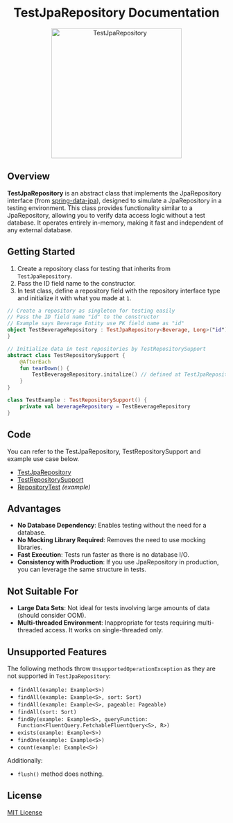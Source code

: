 <div align=center>

# TestJpaRepository Documentation

  <img width="300" alt="TestJpaRepository" src="https://github.com/user-attachments/assets/fad4bd89-16ab-4f5d-b677-0ada89bc3f8b">
</div>

## Overview
**TestJpaRepository** is an abstract class that implements the JpaRepository interface (from [spring-data-jpa](https://github.com/spring-projects/spring-data-jpa)), 
designed to simulate a JpaRepository in a testing environment. 
This class provides functionality similar to a JpaRepository, allowing you to verify data access logic without a test database. 
It operates entirely in-memory, making it fast and independent of any external database.

## Getting Started
1. Create a repository class for testing that inherits from `TestJpaRepository`.
2. Pass the ID field name to the constructor.
3. In test class, define a repository field with the repository interface type and initialize it with what you made at `1`.

```kt
// Create a repository as singleton for testing easily
// Pass the ID field name "id" to the constructor
// Example says Beverage Entity use PK field name as "id"
object TestBeverageRepository : TestJpaRepository<Beverage, Long>("id"), BeverageRepository {
}

// Initialize data in test repositories by TestRepositorySupport 
abstract class TestRepositorySupport {
    @AfterEach
    fun tearDown() {
        TestBeverageRepository.initalize() // defined at TestJpaRepository
    }
}

class TestExample : TestRepositorySupport() {
    private val beverageRepository = TestBeverageRepository
}
```

## Code
You can refer to the TestJpaRepository, TestRepositorySupport and example use case below.
- [TestJpaRepository](https://github.com/yooniversal/TestJpaRepository/blob/main/src/test/kotlin/com/group/mock/infrastructure/jpa/TestJpaRepository.kt)
- [TestRepositorySupport](https://github.com/yooniversal/TestJpaRepository/blob/main/src/test/kotlin/com/group/mock/configuration/TestRepositorySupport.kt)
- [RepositoryTest](https://github.com/yooniversal/TestJpaRepository/blob/main/src/test/kotlin/com/group/mock/RepositoryTest.kt) *(example)*

## Advantages
- **No Database Dependency**: Enables testing without the need for a database.
- **No Mocking Library Required**: Removes the need to use mocking libraries.
- **Fast Execution**: Tests run faster as there is no database I/O.
- **Consistency with Production**: If you use JpaRepository in production, you can leverage the same structure in tests.

## Not Suitable For
- **Large Data Sets**: Not ideal for tests involving large amounts of data (should consider OOM).
- **Multi-threaded Environment**: Inappropriate for tests requiring multi-threaded access. It works on single-threaded only.

## Unsupported Features
The following methods throw `UnsupportedOperationException` as they are not supported in `TestJpaRepository`:
- `findAll(example: Example<S>)`
- `findAll(example: Example<S>, sort: Sort)`
- `findAll(example: Example<S>, pageable: Pageable)`
- `findAll(sort: Sort)`
- `findBy(example: Example<S>, queryFunction: Function<FluentQuery.FetchableFluentQuery<S>, R>)`
- `exists(example: Example<S>)`
- `findOne(example: Example<S>)`
- `count(example: Example<S>)`

Additionally:
- `flush()` method does nothing.

## License
[MIT License](https://github.com/yooniversal/TestJpaRepository?tab=MIT-1-ov-file)
